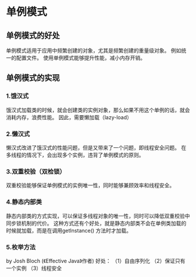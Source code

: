 # 单例模式

## 单例模式的好处
单例模式适用于应用中频繁创建的对象，尤其是频繁创建的重量级对象。
例如统一的配置文件。
使用单例模式能够提升性能，减小内存开销。

## 单例模式的实现
### 1.饿汉式
饿汉式加载类的时候，就会创建类的实例对象，那么如果不用这个单例的话，就会消耗内存，浪费性能。
因此，需要懒加载（lazy-load）

### 2.懒汉式
懒汉式改进了饿汉式的性能问题，但是又带来了一个问题，即线程安全问题。
在多线程的情况下，会出现多个实例，违背了单例模式的原则。

### 3.双重校验（双检锁）
双重校验能够保证单例模式的实例唯一性，同时能够兼顾效率和线程安全。

### 4.静态内部类
静态内部类的方式实现，可以保证多线程对象的唯一性，同时可以降低双重校验中同步锁机制的代价。
这种方式还有个好处，就是静态内部类不会在单例类加载的时候就加载，而是在调用getInstance()
方法时才加载。

### 5.枚举方法
by Josh Bloch (《Effective Java》作者)
好处：
（1）自由序列化
（2）保证只有一个实例
（3）线程安全
